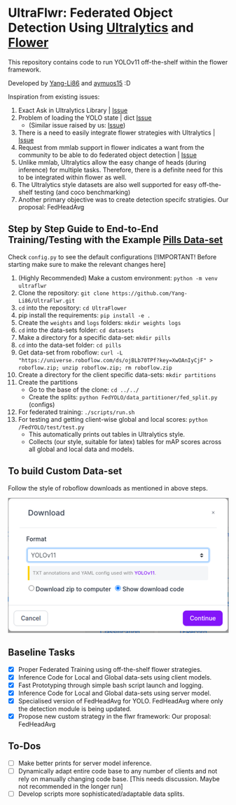# UltraFlwr: Federated Object Detection Using [Ultralytics](https://github.com/Ultralytics/Ultralytics) and [Flower](https://github.com/adap/flower)

This repository contains code to run YOLOv11 off-the-shelf within the flower framework.

Developed by [Yang-Li86](https://github.com/Yang-Li86) and [aymuos15](https://aymuos15.github.io/) :D

Inspiration from existing issues:
1. Exact Ask in Ultralytics Library | [Issue](https://github.com/orgs/Ultralytics/discussions/9440)
2. Problem of loading the YOLO state | dict [Issue](https://github.com/Ultralytics/Ultralytics/issues/8804) 
    - (Similar issue raised by us: [Issue](https://github.com/Ultralytics/Ultralytics/issues/18097))
3. There is a need to easily integrate flower strategies with Ultralytics | [Issue](https://github.com/Ultralytics/Ultralytics/issues/14535) 
4. Request from mmlab support in flower indicates a want from the community to be able to do federated object detection | [Issue](https://github.com/adap/flower/issues/4521)
5. Unlike mmlab, Ultralytics allow the easy change of heads (during inference) for multiple tasks. Therefore, there is a definite need for this to be integrated within flower as well.
6. The Ultralytics style datasets are also well supported for easy off-the-shelf testing (and coco benchmarking)
7. Another primary objective was to create detection specifc stratigies. Our proposal: FedHeadAvg

## Step by Step Guide to End-to-End Training/Testing with the Example [Pills Data-set](https://universe.roboflow.com/roboflow-100/pills-sxdht)

Check `config.py` to see the default configurations [!IMPORTANT! Before starting make sure to make the relevant changes here]

1. (Highly Recommended) Make a custom environment: `python -m venv ultraflwr`
2. Clone the repository: `git clone https://github.com/Yang-Li86/UltraFlwr.git`
3. `cd` into the repository: `cd UltraFlower`
4. pip install the requirements: `pip install -e .`
5. Create the `weights` and `logs` folders: `mkdir weights logs`
6. `cd` into the data-sets folder: `cd datasets`
7. Make a directory for a specific data-set: `mkdir pills`
8. `cd` into the data-set folder: `cd pills`
9. Get data-set from roboflow: `curl -L "https://universe.roboflow.com/ds/ojBLb70TPf?key=XwOAnIyCjF" > roboflow.zip; unzip roboflow.zip; rm roboflow.zip`
10. Create a directory for the client specific data-sets: `mkdir partitions`
11. Create the partitions
    - Go to the base of the clone: `cd ../../`
    - Create the splits: `python FedYOLO/data_partitioner/fed_split.py` (configs) 
12. For federated training: `./scripts/run.sh`
13. For testing and getting client-wise global and local scores: `python /FedYOLO/test/test.py`
    - This automatically prints out tables in Ultralytics style.
    - Collects (our style, suitable for latex) tables for mAP scores across all global and local data and models.

## To build Custom Data-set
Follow the style of roboflow downloads as mentioned in above steps.

![sample_dataset](./assets/sample_dataset.png)

## Baseline Tasks
- [x] Proper Federated Training using off-the-shelf flower strategies.
- [x] Inference Code for Local and Global data-sets using client models.
- [x] Fast Prototyping through simple bash script launch and logging.
- [x] Inference Code for Local and Global data-sets using server model.
- [x] Specialised version of FedHeadAvg for YOLO. FedHeadAvg where only the detection module is being updated.
- [x] Propose new custom strategy in the flwr framework: Our proposal: FedHeadAvg

## To-Dos
- [ ] Make better prints for server model inference.
- [ ] Dynamically adapt entire code base to any number of clients and not rely on manually changing code base. [This needs discussion. Maybe not recommended in the longer run]
- [ ] Develop scripts more sophisticated/adaptable data splits.

